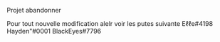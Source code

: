 Projet abandonner

Pour tout nouvelle modification alelr voir les putes suivante Eℓℓe#4198 Hayden"#0001 BlackEyes#7796
